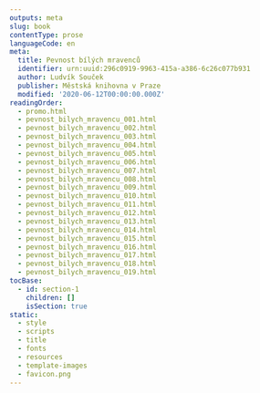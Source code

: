 ```yaml
---
outputs: meta
slug: book
contentType: prose
languageCode: en
meta:
  title: Pevnost bílých mravenců
  identifier: urn:uuid:296c0919-9963-415a-a386-6c26c077b931
  author: Ludvík Souček
  publisher: Městská knihovna v Praze
  modified: '2020-06-12T00:00:00.000Z'
readingOrder:
  - promo.html
  - pevnost_bilych_mravencu_001.html
  - pevnost_bilych_mravencu_002.html
  - pevnost_bilych_mravencu_003.html
  - pevnost_bilych_mravencu_004.html
  - pevnost_bilych_mravencu_005.html
  - pevnost_bilych_mravencu_006.html
  - pevnost_bilych_mravencu_007.html
  - pevnost_bilych_mravencu_008.html
  - pevnost_bilych_mravencu_009.html
  - pevnost_bilych_mravencu_010.html
  - pevnost_bilych_mravencu_011.html
  - pevnost_bilych_mravencu_012.html
  - pevnost_bilych_mravencu_013.html
  - pevnost_bilych_mravencu_014.html
  - pevnost_bilych_mravencu_015.html
  - pevnost_bilych_mravencu_016.html
  - pevnost_bilych_mravencu_017.html
  - pevnost_bilych_mravencu_018.html
  - pevnost_bilych_mravencu_019.html
tocBase:
  - id: section-1
    children: []
    isSection: true
static:
  - style
  - scripts
  - title
  - fonts
  - resources
  - template-images
  - favicon.png
---
```

